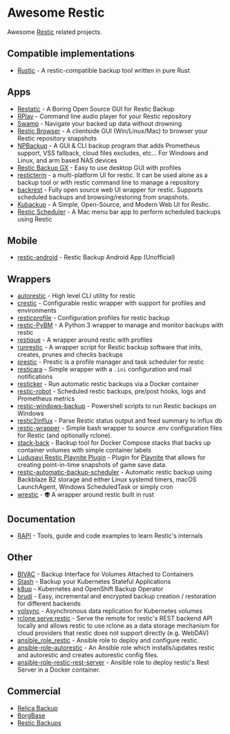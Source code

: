 # Awesome Restic

Awesome [Restic](https://restic.net) related projects.

## Compatible implementations

* [Rustic](https://github.com/rustic-rs/rustic) - A restic-compatible backup tool written in pure Rust 

## Apps

* [Restatic](https://github.com/Mebus/restatic) - A Boring Open Source GUI for Restic Backup
* [RPlay](https://github.com/rubiojr/rplay) - Command line audio player for your Restic repository
* [Swamp](https://github.com/swampapp/swamp) - Navigate your backed up data without drowning
* [Restic Browser](https://github.com/emuell/restic-browser) - A clientside GUI (Win/Linux/Mac) to browser your Restic repository snapshots
* [NPBackup](https://github.com/netinvent/npbackup) - A GUI & CLI backup program that adds Prometheus support, VSS fallback, cloud files excludes, etc... For Windows and Linux, and arm based NAS devices
* [Restic Backup GX](https://gitlab.com/stormking/resticguigx/-/blob/master/README.md) - Easy to use desktop GUI with profiles
* [resticterm](https://github.com/GPh83/resticterm) - a multi-platform UI for restic. It can be used alone as a backup tool or with restic command line to manage a repository
* [backrest](https://github.com/garethgeorge/backrest) - Fully open source web UI wrapper for restic. Supports scheduled backups and browsing/restoring from snapshots.
* [Kubackup](https://github.com/kubackup/kubackup) - A Simple, Open-Source, and Modern Web UI for Restic.
* [Restic Scheduler](https://github.com/sergeymakinen/ResticScheduler) - A Mac menu bar app to perform scheduled backups using Restic

## Mobile

* [restic-android](https://github.com/lhns/restic-android) - Restic Backup Android App (Unofficial)

## Wrappers

* [autorestic](https://github.com/cupcakearmy/autorestic) - High level CLI utility for restic 
* [crestic](https://github.com/nils-werner/crestic) - Configurable restic wrapper with support for profiles and environments
* [resticprofile](https://github.com/creativeprojects/resticprofile) - Configuration profiles for restic backup 
* [restic-PyBM](https://github.com/sephiroth1395/restic-PyBM) - A Python 3 wrapper to manage and monitor backups with restic 
* [restique](https://github.com/maxkueng/restique) - A wrapper around restic with profiles 
* [runrestic](https://github.com/sinnwerkstatt/runrestic) - A wrapper script for Restic backup software that inits, creates, prunes and checks backups 
* [prestic](https://github.com/ducalex/prestic) - Prestic is a profile manager and task scheduler for restic
* [resticara](https://github.com/VuteTech/Resticara) - Simple wrapper with a `.ini` configuration and mail notifications
* [resticker](https://github.com/djmaze/resticker) - Run automatic restic backups via a Docker container
* [restic-robot](https://github.com/Southclaws/restic-robot) - Scheduled restic backups, pre/post hooks, logs and Prometheus metrics
* [restic-windows-backup](https://github.com/kmwoley/restic-windows-backup) - Powershell scripts to run Restic backups on Windows
* [restic2influx](https://github.com/hn/restic2influx) - Parse Restic status output and feed summary to influx db
* [restic-wrapper](https://github.com/peterrus/restic-wrapper) - Simple bash wrapper to source .env configuration files for Restic (and optionally rclone).
* [stack-back](https://github.com/lawndoc/stack-back) - Backup tool for Docker Compose stacks that backs up container volumes with simple container labels
* [Ludusavi Restic Playnite Plugin](https://github.com/sharkusmanch/playnite-ludusavi-restic) - Plugin for [Playnite](https://playnite.link) that allows for creating point-in-time snapshots of game save data.
* [restic-automatic-backup-scheduler](https://github.com/erikw/restic-automatic-backup-scheduler) - Automatic restic backup using Backblaze B2 storage and either Linux systemd timers, macOS LaunchAgent, Windows ScheduledTask or simply cron
* [wrestic](https://github.com/alvaro17f/wrestic) - 👽 A wrapper around restic built in rust

## Documentation

* [RAPI](https://github.com/rubiojr/rapi) - Tools, guide and code examples to learn Restic's internals

## Other

* [BIVAC](https://github.com/camptocamp/bivac) - Backup Interface for Volumes Attached to Containers
* [Stash](https://github.com/stashed/stash) - Backup your Kubernetes Stateful Applications
* [k8up](https://github.com/vshn/k8up) - Kubernetes and OpenShift Backup Operator 
* [brudi](https://github.com/mittwald/brudi) - Easy, incremental and encrypted backup creation / restoration for different backends
* [volsync](https://github.com/backube/volsync) - Asynchronous data replication for Kubernetes volumes
* [rclone serve restic](https://rclone.org/commands/rclone_serve_restic/) - Serve the remote for restic's REST backend API locally and allows restic to use rclone as a data storage mechanism for cloud providers that restic does not support directly (e.g. WebDAV)
* [ansible_role_restic](https://github.com/roles-ansible/ansible_role_restic) -  Ansible role to deploy and configure restic.
* [ansible-role-autorestic](https://github.com/FuzzyMistborn/ansible-role-autorestic) - An Ansible role which installs/updates restic and autorestic and creates autorestic config files.
* [ansible-role-restic-rest-server](https://github.com/tigattack/ansible-role-restic-rest-server) -  Ansible role to deploy restic's Rest Server in a Docker container.

## Commercial

* [Relica Backup](https://relicabackup.com)
* [BorgBase](https://www.borgbase.com)
* [Restic Backups](https://www.resticbackups.com)
